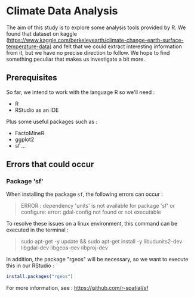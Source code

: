 # Climate Data Analysis

The aim of this study is to explore some analysis tools provided by R. We found that dataset on kaggle (https://www.kaggle.com/berkeleyearth/climate-change-earth-surface-temperature-data) and felt that we could extract interesting information from it, but we have no precise direction to follow. We hope to find something peculiar that makes us investigate a bit more.

## Prerequisites

So far, we intend to work with the language R so we'll need :

- R
- RStudio as an IDE

Plus some useful packages such as :

- FactoMineR
- ggplot2
- sf
...

## Errors that could occur

### Package 'sf'

When installing the package `sf`, the following errors can occur :

> ERROR : dependency 'units' is not available for package 'sf'
> or
> configure: error: gdal-config not found or not executable

To resolve these issues on a linux environment, this command can be executed in the terminal :

> sudo apt-get -y update && sudo apt-get install -y libudunits2-dev libgdal-dev libgeos-dev libproj-dev

In addition, the package "rgeos" will be necessary, so we want to execute this in our RStudio :

```r
install.packages("rgeos")
```

For more information, see : https://github.com/r-spatial/sf

